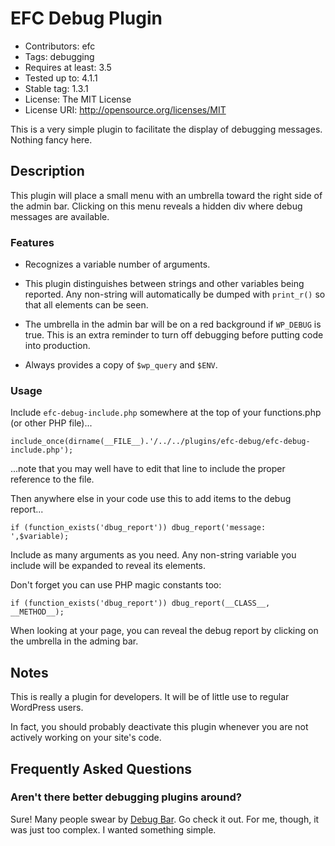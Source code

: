 # EFC Debug Plugin

- Contributors: efc
- Tags: debugging
- Requires at least: 3.5
- Tested up to: 4.1.1
- Stable tag: 1.3.1
- License: The MIT License 
- License URI: http://opensource.org/licenses/MIT

This is a very simple plugin to facilitate the display of debugging messages. Nothing fancy here.

## Description

This plugin will place a small menu with an umbrella toward the right side of the admin bar. Clicking on this menu reveals a hidden div where debug messages are available.

### Features

- Recognizes a variable number of arguments.

- This plugin distinguishes between strings and other variables being reported. Any non-string will automatically be dumped with `print_r()` so that all elements can be seen.

- The umbrella in the admin bar will be on a red background if `WP_DEBUG` is true. This is an extra reminder to turn off debugging before putting code into production.

- Always provides a copy of `$wp_query` and `$ENV`.

### Usage

Include `efc-debug-include.php` somewhere at the top of your functions.php (or other PHP file)...

```
include_once(dirname(__FILE__).'/../../plugins/efc-debug/efc-debug-include.php');
```

...note that you may well have to edit that line to include the proper reference to the file.

Then anywhere else in your code use this to add items to the debug report...

```
if (function_exists('dbug_report')) dbug_report('message: ',$variable);
```

Include as many arguments as you need. Any non-string variable you include will be expanded to reveal its elements.

Don't forget you can use PHP magic constants too:

```
if (function_exists('dbug_report')) dbug_report(__CLASS__, __METHOD__);
```

When looking at your page, you can reveal the debug report by clicking on the umbrella in the adming bar.

## Notes

This is really a plugin for developers. It will be of little use to regular WordPress users.

In fact, you should probably deactivate this plugin whenever you are not actively working on your site's code.

## Frequently Asked Questions

### Aren't there better debugging plugins around?

Sure! Many people swear by [Debug Bar](https://wordpress.org/plugins/debug-bar/). Go check it out. For me, though, it was just too complex. I wanted something simple.

